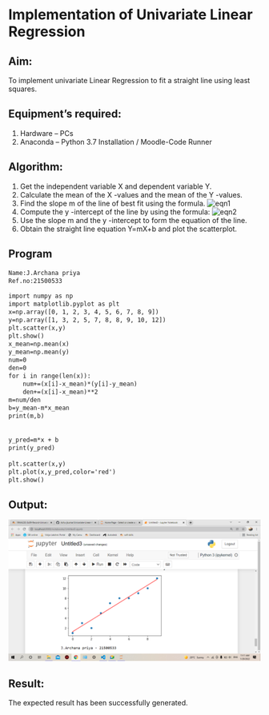 # Implementation of Univariate Linear Regression
## Aim:
To implement univariate Linear Regression to fit a straight line using least squares.
## Equipment’s required:
1.	Hardware – PCs
2.	Anaconda – Python 3.7 Installation / Moodle-Code Runner
## Algorithm:
1.	Get the independent variable X and dependent variable Y.
2.	Calculate the mean of the X -values and the mean of the Y -values.
3.	Find the slope m of the line of best fit using the formula.
 ![eqn1](./eq1.jpg)
4.	Compute the y -intercept of the line by using the formula:
![eqn2](./eq2.jpg)  
5.	Use the slope m and the y -intercept to form the equation of the line.
6.	Obtain the straight line equation Y=mX+b and plot the scatterplot.
## Program
~~~
Name:J.Archana priya 
Ref.no:21500533
~~~
```
import numpy as np
import matplotlib.pyplot as plt
x=np.array([0, 1, 2, 3, 4, 5, 6, 7, 8, 9])
y=np.array([1, 3, 2, 5, 7, 8, 8, 9, 10, 12])    
plt.scatter(x,y)
plt.show()
x_mean=np.mean(x)
y_mean=np.mean(y)
num=0
den=0
for i in range(len(x)):
    num+=(x[i]-x_mean)*(y[i]-y_mean)
    den+=(x[i]-x_mean)**2
m=num/den
b=y_mean-m*x_mean
print(m,b)


y_pred=m*x + b
print(y_pred)

plt.scatter(x,y)
plt.plot(x,y_pred,color='red')
plt.show()
```

## Output:
![ex09](./ex09.png)

## Result:
The expected result has been successfully generated.